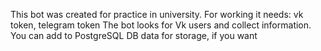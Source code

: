 This bot was created for practice in university. For working it needs: vk token, telegram token
The bot looks for Vk users and collect information. You can add to PostgreSQL DB data for storage, if you want
